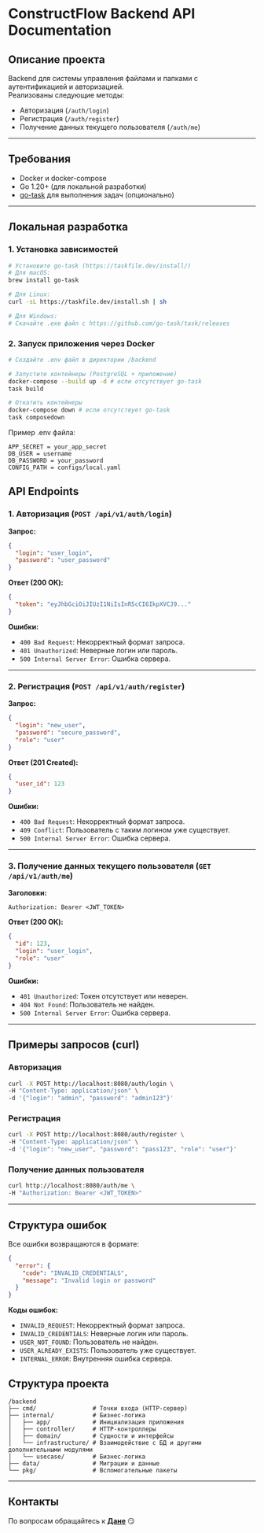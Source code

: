 # ConstructFlow Backend API Documentation

## Описание проекта
Backend для системы управления файлами и папками с аутентификацией и авторизацией.  
Реализованы следующие методы:
- Авторизация (`/auth/login`)
- Регистрация (`/auth/register`)
- Получение данных текущего пользователя (`/auth/me`)

---

## Требования
- Docker и docker-compose
- Go 1.20+ (для локальной разработки)
- [go-task](https://taskfile.dev/) для выполнения задач (опционально)

---

## Локальная разработка

### 1. Установка зависимостей
```bash
# Установите go-task (https://taskfile.dev/install/)
# Для macOS:
brew install go-task

# Для Linux:
curl -sL https://taskfile.dev/install.sh | sh

# Для Windows:
# Скачайте .exe файл с https://github.com/go-task/task/releases
```

### 2. Запуск приложения через Docker
```bash
# Создайте .env файл в директории /backend

# Запустите контейнеры (PostgreSQL + приложение)
docker-compose --build up -d # если отсутствует go-task
task build 

# Откатить контейнеры
docker-compose down # если отсутствует go-task
task composedown
```
Пример .env файла:
```
APP_SECRET = your_app_secret
DB_USER = username
DB_PASSWORD = your_password
CONFIG_PATH = configs/local.yaml
```

## API Endpoints

### 1. Авторизация (`POST /api/v1/auth/login`)
**Запрос:**
```json
{
  "login": "user_login",
  "password": "user_password"
}
```

**Ответ (200 OK):**
```json
{
  "token": "eyJhbGciOiJIUzI1NiIsInR5cCI6IkpXVCJ9..."
}
```

**Ошибки:**
- `400 Bad Request`: Некорректный формат запроса.
- `401 Unauthorized`: Неверные логин или пароль.
- `500 Internal Server Error`: Ошибка сервера.

---

### 2. Регистрация (`POST /api/v1/auth/register`)
**Запрос:**
```json
{
  "login": "new_user",
  "password": "secure_password",
  "role": "user"
}
```

**Ответ (201 Created):**
```json
{
  "user_id": 123
}
```

**Ошибки:**
- `400 Bad Request`: Некорректный формат запроса.
- `409 Conflict`: Пользователь с таким логином уже существует.
- `500 Internal Server Error`: Ошибка сервера.

---

### 3. Получение данных текущего пользователя (`GET /api/v1/auth/me`)
**Заголовки:**
```http
Authorization: Bearer <JWT_TOKEN>
```

**Ответ (200 OK):**
```json
{
  "id": 123,
  "login": "user_login",
  "role": "user"
}
```

**Ошибки:**
- `401 Unauthorized`: Токен отсутствует или неверен.
- `404 Not Found`: Пользователь не найден.
- `500 Internal Server Error`: Ошибка сервера.

---

## Примеры запросов (curl)

### Авторизация
```bash
curl -X POST http://localhost:8080/auth/login \
-H "Content-Type: application/json" \
-d '{"login": "admin", "password": "admin123"}'
```

### Регистрация
```bash
curl -X POST http://localhost:8080/auth/register \
-H "Content-Type: application/json" \
-d '{"login": "new_user", "password": "pass123", "role": "user"}'
```

### Получение данных пользователя
```bash
curl http://localhost:8080/auth/me \
-H "Authorization: Bearer <JWT_TOKEN>"
```

---

## Структура ошибок
Все ошибки возвращаются в формате:
```json
{
  "error": {
    "code": "INVALID_CREDENTIALS",
    "message": "Invalid login or password"
  }
}
```

**Коды ошибок:**
- `INVALID_REQUEST`: Некорректный формат запроса.
- `INVALID_CREDENTIALS`: Неверные логин или пароль.
- `USER_NOT_FOUND`: Пользователь не найден.
- `USER_ALREADY_EXISTS`: Пользователь уже существует.
- `INTERNAL_ERROR`: Внутренняя ошибка сервера.

## Структура проекта
```
/backend
├── cmd/                # Точки входа (HTTP-сервер)
├── internal/           # Бизнес-логика
│   ├── app/            # Инициализация приложения
│   ├── controller/     # HTTP-контроллеры
│   ├── domain/         # Сущности и интерфейсы
│   └── infrastructure/ # Взаимодействие с БД и другими дополнительными модулями
│   └── usecase/        # Бизнес-логика
├── data/               # Миграции и данные
└── pkg/                # Вспомогательные пакеты
```

---

## Контакты
По вопросам обращайтесь к **[Дане](https://github.com/snowwyd)** 😏
